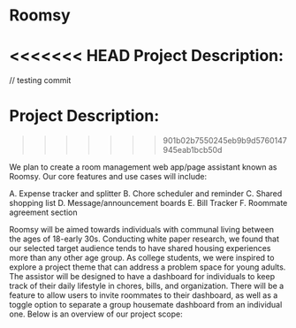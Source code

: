 # Roomsy

<<<<<<< HEAD
Project Description: 
=======
// testing commit
# Project Description:
>>>>>>> 901b02b7550245eb9b9d5760147945eab1bcb50d

We plan to create a room management web app/page assistant known as Roomsy. Our core features and use cases will include: 

A. Expense tracker and splitter
B. Chore scheduler and reminder
C. Shared shopping list
D. Message/announcement boards
E. Bill Tracker
F. Roommate agreement section 

Roomsy will be aimed towards individuals with communal living between the ages of 18-early 30s. Conducting white paper research, we found that our selected target audience tends to have shared housing experiences more than any other age group. As college students, we were inspired to explore a project theme that can address a problem space for young adults. The assistor will be designed to have a dashboard for individuals to keep track of their daily lifestyle in chores, bills, and organization. There will be a feature to allow users to invite roommates to their dashboard, as well as a toggle option to separate a group housemate dashboard from an individual one. Below is an overview of our project scope: 
